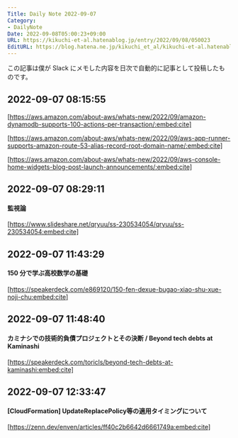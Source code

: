 ```yaml
---
Title: Daily Note 2022-09-07
Category:
- DailyNote
Date: 2022-09-08T05:00:23+09:00
URL: https://kikuchi-et-al.hatenablog.jp/entry/2022/09/08/050023
EditURL: https://blog.hatena.ne.jp/kikuchi_et_al/kikuchi-et-al.hatenablog.jp/atom/entry/4207112889916146428
---
```


この記事は僕が Slack にメモした内容を日次で自動的に記事として投稿したものです。

## 2022-09-07 08:15:55


[https://aws.amazon.com/about-aws/whats-new/2022/09/amazon-dynamodb-supports-100-actions-per-transaction/:embed:cite]



[https://aws.amazon.com/about-aws/whats-new/2022/09/aws-app-runner-supports-amazon-route-53-alias-record-root-domain-name/:embed:cite]



[https://aws.amazon.com/about-aws/whats-new/2022/09/aws-console-home-widgets-blog-post-launch-announcements/:embed:cite]



## 2022-09-07 08:29:11


#### 監視論


[https://www.slideshare.net/qryuu/ss-230534054/qryuu/ss-230534054:embed:cite]



## 2022-09-07 11:43:29


#### 150 分で学ぶ高校数学の基礎


[https://speakerdeck.com/e869120/150-fen-dexue-bugao-xiao-shu-xue-noji-chu:embed:cite]


## 2022-09-07 11:48:40


#### カミナシでの技術的負債プロジェクトとその決断 / Beyond tech debts at Kaminashi


[https://speakerdeck.com/toricls/beyond-tech-debts-at-kaminashi:embed:cite]


## 2022-09-07 12:33:47


#### [CloudFormation] UpdateReplacePolicy等の適用タイミングについて


[https://zenn.dev/enven/articles/ff40c2b6642d6661749a:embed:cite]


